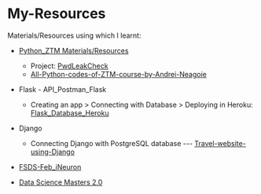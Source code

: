 # My-Resources
Materials/Resources using which I learnt:

 -  [Python_ZTM Materials/Resources](https://github.com/KrsnaAleti/My_Resources/tree/main/Python_ZTM)
     * Project: [PwdLeakCheck](https://github.com/KrsnaAleti/PwdLeakCheck)
     * [All-Python-codes-of-ZTM-course-by-Andrei-Neagoie](https://github.com/KrsnaAleti/All-Python-codes-of-ZTM-course-by-Andrei-Neagoie)


  - Flask - API_Postman_Flask
     * Creating an app > Connecting with Database > Deploying in Heroku: [Flask_Database_Heroku](https://github.com/KrsnaAleti/My_Resources/tree/main/Flask_Database_Heroku)
  
  - Django
     * Connecting Django with PostgreSQL database --- [Travel-website-using-Django](https://github.com/KrsnaAleti/Travel-website-using-Django)
 


- [FSDS-Feb_iNeuron](https://github.com/KrsnaAleti/FSDS_iNeuron)

- [Data Science Masters 2.0](https://github.com/KrsnaAleti/Data-Science-Masters-2.0)
